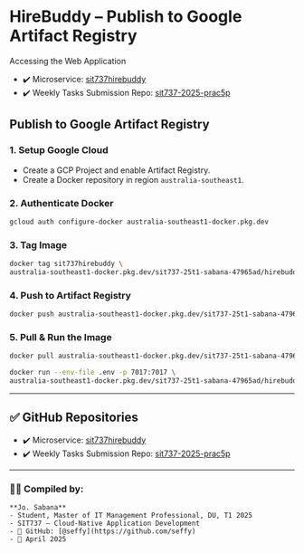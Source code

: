 # HireBuddy – Publish to Google Artifact Registry


Accessing the Web Application

- ✔️ Microservice: [sit737hirebuddy](https://github.com/seffy/sit737hirebuddy)
- ✔️ Weekly Tasks Submission Repo: [sit737-2025-prac5p](https://github.com/seffy/sit737-2025-prac5p)


## Publish to Google Artifact Registry

### 1. Setup Google Cloud

- Create a GCP Project and enable Artifact Registry.
- Create a Docker repository in region `australia-southeast1`.

### 2. Authenticate Docker

```bash
gcloud auth configure-docker australia-southeast1-docker.pkg.dev
```

### 3. Tag Image

```bash
docker tag sit737hirebuddy \
australia-southeast1-docker.pkg.dev/sit737-25t1-sabana-47965ad/hirebuddy/sit737hirebuddy:latest
```

### 4. Push to Artifact Registry

```bash
docker push australia-southeast1-docker.pkg.dev/sit737-25t1-sabana-47965ad/hirebuddy/sit737hirebuddy:latest
```

### 5. Pull & Run the Image

```bash
docker pull australia-southeast1-docker.pkg.dev/sit737-25t1-sabana-47965ad/hirebuddy/sit737hirebuddy:latest

docker run --env-file .env -p 7017:7017 \
australia-southeast1-docker.pkg.dev/sit737-25t1-sabana-47965ad/hirebuddy/sit737hirebuddy:latest
```

---

## ✅ GitHub Repositories

- ✔️ Microservice: [sit737hirebuddy](https://github.com/seffy/sit737hirebuddy)
- ✔️ Weekly Tasks Submission Repo: [sit737-2025-prac5p](https://github.com/seffy/sit737-2025-prac5p)








---
### 👨‍💻 Compiled by:
```
**Jo. Sabana**  
- Student, Master of IT Management Professional, DU, T1 2025
- SIT737 – Cloud-Native Application Development  
- 🔗 GitHub: [@seffy](https://github.com/seffy)
- 📅 April 2025
```